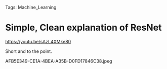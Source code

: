 Tags: Machine_Learning

# Simple, Clean explanation of ResNet

https://youtu.be/sAzL4XMke80

Short and to the point.

AFB5E349-CE1A-4BEA-A35B-D0FD17846C38.jpeg
